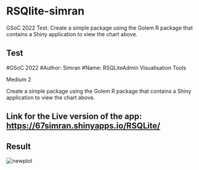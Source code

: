 # RSQlite-simran

GSoC 2022
Test: Create a simple package using the Golem R package that contains a Shiny application to view the chart above.

## Test
#GSoC 2022
#Author: Simran
#Name: RSQLiteAdmin Visualisation Tools

Medium 2

Create a simple package using the Golem R package that contains a Shiny application to view the chart above.

## Link for the Live version of the app: https://67simran.shinyapps.io/RSQLite/

## Result
![newplot](https://user-images.githubusercontent.com/101885248/161180587-61319a9e-ea4f-40e5-8e3b-1adb4c5b742a.png)
